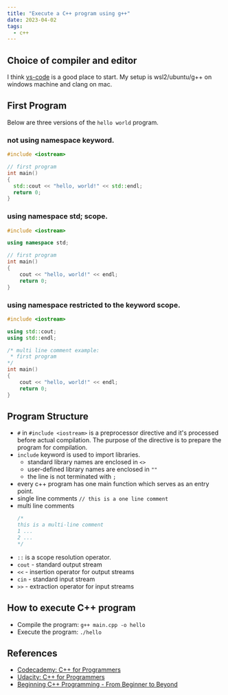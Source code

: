 ```yaml
---
title: "Execute a C++ program using g++"
date: 2023-04-02
tags:
  - c++
---
```


## Choice of compiler and editor

I think [vs-code](https://code.visualstudio.com/docs/languages/cpp) is a good place to start.
My setup is wsl2/ubuntu/g++ on windows machine and clang on mac.

## First Program

Below are three versions of the `hello world` program.

### not using namespace keyword.

  ```c++
  #include <iostream>

  // first program
  int main()
  {
    std::cout << "hello, world!" << std::endl;
    return 0;
  }
  ```

### using namespace std; scope.

  ```c++
  #include <iostream>

  using namespace std;

  // first program
  int main()
  {
      cout << "hello, world!" << endl;
      return 0;
  }
  ```

### using namespace restricted to the keyword scope.

  ```c++
  #include <iostream>

  using std::cout;
  using std::endl;

  /* multi line comment example:
   * first program
  */
  int main()
  {
      cout << "hello, world!" << endl;
      return 0;
  }
  ```

## Program Structure

- `#` in `#include <iostream>` is a preprocessor directive and it's processed
  before actual compilation. The purpose of the directive is to prepare the
  program for compilation.
- `include` keyword is used to import libraries.
  - standard library names are enclosed in `<>`
  - user-defined library names are enclosed in `""`
  - the line is not terminated with `;`
- every c++ program has one main function which serves as an entry point.
- single line comments `// this is a one line comment`
- multi line comments
  ```c++
  /*
  this is a multi-line comment
  1 ...
  2 ...
  */
  ```
- `::` is a scope resolution operator.
- `cout` - standard output stream
- `<<` - insertion operator for output streams
- `cin` - standard input stream
- `>>` - extraction operator for input streams

## How to execute C++ program

- Compile the program: `g++ main.cpp -o hello`
- Execute the program: `./hello`

## References

- [Codecademy: C++ for Programmers](https://www.codecademy.com/learn/c-plus-plus-for-programmers)
- [Udacity: C++ for Programmers](https://learn.udacity.com/courses/ud210)
- [Beginning C++ Programming - From Beginner to Beyond](https://www.udemy.com/course/beginning-c-plus-plus-programming/)
